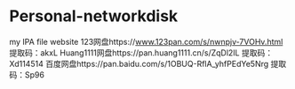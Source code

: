 # Personal-networkdisk
my IPA file website
123网盘https://www.123pan.com/s/nwnpjv-7VOHv.html  提取码：akxL
Huang1111网盘https://pan.huang1111.cn/s/ZqDl2IL 提取码：Xd114514
百度网盘https://pan.baidu.com/s/1OBUQ-RflA_yhfPEdYe5Nrg 提取码：Sp96 
